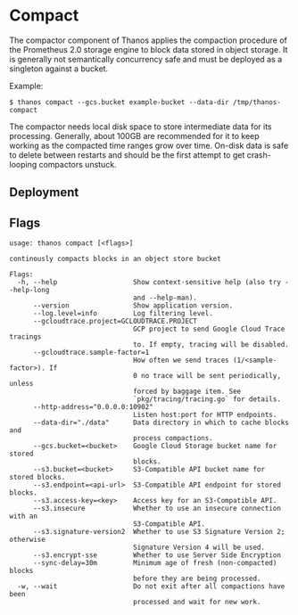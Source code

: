 # Compact

The compactor component of Thanos applies the compaction procedure of the Prometheus 2.0 storage engine to block data stored in object storage.
It is generally not semantically concurrency safe and must be deployed as a singleton against a bucket.

Example:

```
$ thanos compact --gcs.bucket example-bucket --data-dir /tmp/thanos-compact
```

The compactor needs local disk space to store intermediate data for its processing. Generally, about 100GB are recommended for it to keep working as the compacted time ranges grow over time.
On-disk data is safe to delete between restarts and should be the first attempt to get crash-looping compactors unstuck.

## Deployment

## Flags

[embedmd]:# (flags/compact.txt $)
```$
usage: thanos compact [<flags>]

continously compacts blocks in an object store bucket

Flags:
  -h, --help                   Show context-sensitive help (also try --help-long
                               and --help-man).
      --version                Show application version.
      --log.level=info         Log filtering level.
      --gcloudtrace.project=GCLOUDTRACE.PROJECT  
                               GCP project to send Google Cloud Trace tracings
                               to. If empty, tracing will be disabled.
      --gcloudtrace.sample-factor=1  
                               How often we send traces (1/<sample-factor>). If
                               0 no trace will be sent periodically, unless
                               forced by baggage item. See
                               `pkg/tracing/tracing.go` for details.
      --http-address="0.0.0.0:10902"  
                               Listen host:port for HTTP endpoints.
      --data-dir="./data"      Data directory in which to cache blocks and
                               process compactions.
      --gcs.bucket=<bucket>    Google Cloud Storage bucket name for stored
                               blocks.
      --s3.bucket=<bucket>     S3-Compatible API bucket name for stored blocks.
      --s3.endpoint=<api-url>  S3-Compatible API endpoint for stored blocks.
      --s3.access-key=<key>    Access key for an S3-Compatible API.
      --s3.insecure            Whether to use an insecure connection with an
                               S3-Compatible API.
      --s3.signature-version2  Whether to use S3 Signature Version 2; otherwise
                               Signature Version 4 will be used.
      --s3.encrypt-sse         Whether to use Server Side Encryption
      --sync-delay=30m         Minimum age of fresh (non-compacted) blocks
                               before they are being processed.
  -w, --wait                   Do not exit after all compactions have been
                               processed and wait for new work.

```
